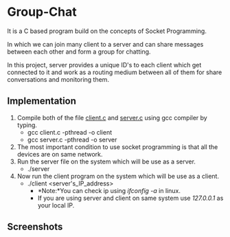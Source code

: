 # Group-Chat
It is a C based program build on the concepts of Socket Programming.

In which we can join many client to a server and can share messages between each other and form a group for chatting.

In this project, server provides a unique ID's to each client which get connected to it and work as a routing medium
between all of them for share conversations and monitoring them.

## Implementation
1. Compile both of the file [client.c]() and [server.c]() using gcc compiler by typing.
   * gcc client.c -pthread -o client
   * gcc server.c -pthread -o server
2. The most important condition to use socket programming is that all the devices are on same network.
3. Run the server file on the system which will be use as a server.
   * ./server
4. Now run the client program on the system which will be use as a client.
   * ./client <server's_IP_address>
     * *Note:*You can check ip using *ifconfig -a* in linux.
     * If you are using server and client on same system use *127.0.0.1* as your local IP.
     
## Screenshots
